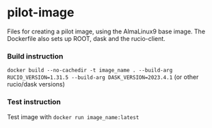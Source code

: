 # pilot-image

Files for creating a pilot image, using the AlmaLinux9 base image. The Dockerfile also sets up ROOT, dask and the rucio-client.

### Build instruction

<code>docker build --no-cachedir -t image_name . --build-arg RUCIO_VERSION=1.31.5 --build-arg DASK_VERSION=2023.4.1</code> (or other rucio/dask versions)

### Test instruction

Test image with <code>docker run image_name:latest</code>